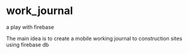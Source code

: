 # work_journal
a play with firebase

The main idea is to create a mobile working journal to construction sites using firebase db
